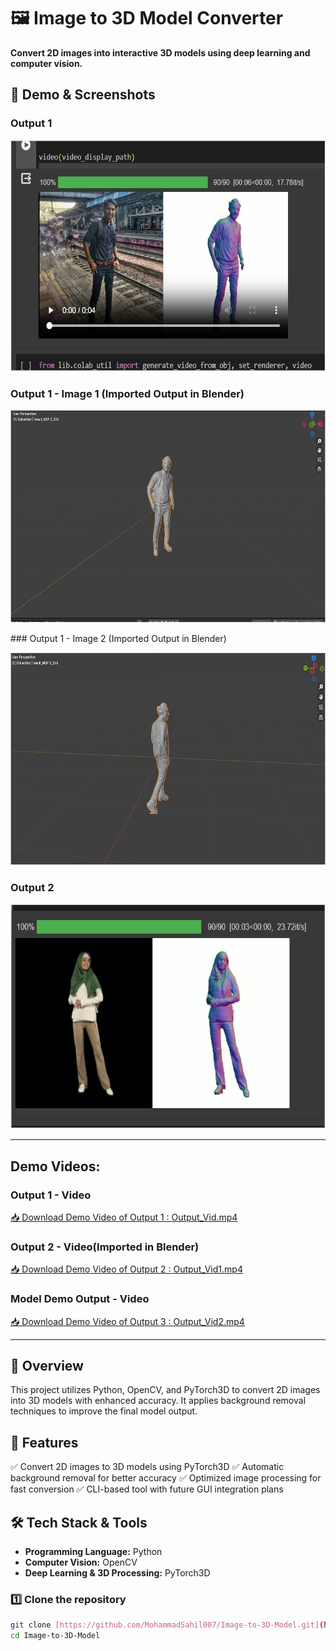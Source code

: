 # 🖼️ Image to 3D Model Converter

**Convert 2D images into interactive 3D models using deep learning and computer vision.**
## 🎥 Demo & Screenshots

### Output 1
<p align="center">
  <img src="Output/1.jpeg" alt="Output 1" width="600" height="370"/>
</p>  

### Output 1 - Image 1 (Imported Output in Blender)  
<p align="center">
  <img src="Output/2.jpeg" alt="Output 1 - Image 1 (Imported Output in Blender)" width="630" height="340"/>
</p>  
### Output 1 - Image 2 (Imported Output in Blender)  
<p align="center">
  <img src="Output/3.jpeg" alt="Output 1 - Image 2(Imported Output in Blender)" width="630" height="340"/>
</p>  


### Output 2
<p align="center">
  <img src="Output/5.jpg" alt="Output 2" width="620" height="360"/>
</p>

---

## Demo Videos:

### Output 1 - Video
[📥 Download Demo Video of Output 1 :  Output_Vid.mp4](https://github.com/MohammadSahil007/Image-to-3D-Object/raw/main/Output/Output_Vid.mp4)


### Output 2 - Video(Imported in Blender)
[📥 Download Demo Video of Output 2 :  Output_Vid1.mp4](https://github.com/MohammadSahil007/Image-to-3D-Object/raw/main/Output/Output_Vid1.mp4)

### Model Demo Output - Video

[📥 Download Demo Video of Output 3 :  Output_Vid2.mp4](https://github.com/MohammadSahil007/Image-to-3D-Object/raw/main/Output/Output_Vid2.mp4)

---
## 📌 Overview

This project utilizes Python, OpenCV, and PyTorch3D to convert 2D images into 3D models with enhanced accuracy. It applies background removal techniques to improve the final model output.

## 🚀 Features

✅ Convert 2D images to 3D models using PyTorch3D
✅ Automatic background removal for better accuracy
✅ Optimized image processing for fast conversion
✅ CLI-based tool with future GUI integration plans

## 🛠️ Tech Stack & Tools

- **Programming Language:** Python
- **Computer Vision:** OpenCV
- **Deep Learning & 3D Processing:** PyTorch3D




### 1️⃣ Clone the repository

```bash
git clone [https://github.com/MohammadSahil007/Image-to-3D-Model.git](https://github.com/MohammadSahil007/Image-to-3D-Model.git)
cd Image-to-3D-Model

